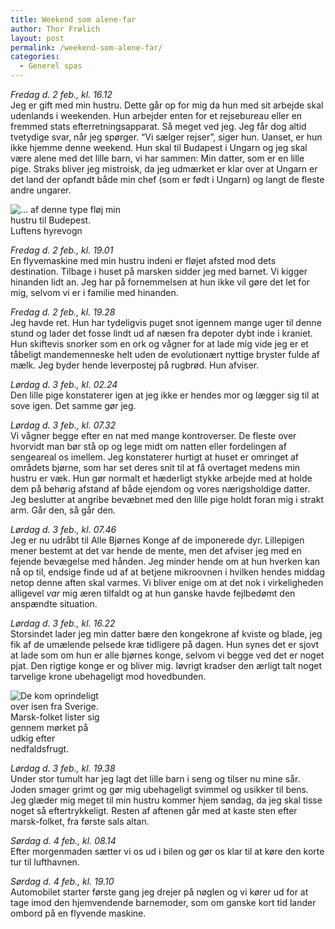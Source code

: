 ```yaml
---
title: Weekend som alene-far
author: Thor Frølich
layout: post
permalink: /weekend-som-alene-far/
categories:
  - Generel spas
---
```

*Fredag d. 2 feb., kl. 16.12*  
Jeg er gift med min hustru. Dette går op for mig da hun med sit arbejde skal udenlands i weekenden. Hun arbejder enten for et rejsebureau eller en fremmed stats efterretningsapparat. Så meget ved jeg. Jeg får dog altid tvetydige svar, når jeg spørger. “Vi sælger rejser”, siger hun. Uanset, er hun ikke hjemme denne weekend. Hun skal til Budapest i Ungarn og jeg skal være alene med det lille barn, vi har sammen: Min datter, som er en lille pige. Straks bliver jeg mistroisk, da jeg udmærket er klar over at Ungarn er det land der opfandt både min chef (som er født i Ungarn) og langt de fleste andre ungarer.

<div class="bitImage bitRight" style="width: 196px">
  <img src="http://www.abekat.net/images/biplane.jpg" alt="... af denne type fløj min hustru til Budepest." /><br /> Luftens hyrevogn
</div>

*Fredag d. 2 feb., kl. 19.01*  
En flyvemaskine med min hustru indeni er fløjet afsted mod dets destination. Tilbage i huset på marsken sidder jeg med barnet. Vi kigger hinanden lidt an. Jeg har på fornemmelsen at hun ikke vil gøre det let for mig, selvom vi er i familie med hinanden.

*Fredag d. 2 feb., kl. 19.28*  
Jeg havde ret. Hun har tydeligvis puget snot igennem mange uger til denne stund og lader det fosse lindt ud af næsen fra depoter dybt inde i kraniet. Hun skiftevis snorker som en ork og vågner for at lade mig vide jeg er et tåbeligt mandemenneske helt uden de evolutionært nyttige bryster fulde af mælk. Jeg byder hende leverpostej på rugbrød. Hun afviser.

*Lørdag d. 3 feb., kl. 02.24*  
Den lille pige konstaterer igen at jeg ikke er hendes mor og lægger sig til at sove igen. Det samme gør jeg.

*Lørdag d. 3 feb., kl. 07.32*  
Vi vågner begge efter en nat med mange kontroverser. De fleste over hvorvidt man bør stå op og lege midt om natten eller fordelingen af sengeareal os imellem. Jeg konstaterer hurtigt at huset er omringet af områdets bjørne, som har set deres snit til at få overtaget medens min hustru er væk. Hun gør normalt et hæderligt stykke arbejde med at holde dem på behørig afstand af både ejendom og vores nærigsholdige datter. Jeg beslutter at angribe bevæbnet med den lille pige holdt foran mig i strakt arm. Går den, så går den.

*Lørdag d. 3 feb., kl. 07.46*  
Jeg er nu udråbt til Alle Bjørnes Konge af de imponerede dyr. Lillepigen mener bestemt at det var hende de mente, men det afviser jeg med en fejende bevægelse med hånden. Jeg minder hende om at hun hverken kan nå op til, endsige finde ud af at betjene mikroovnen i hvilken hendes middag netop denne aften skal varmes. Vi bliver enige om at det nok i virkeligheden alligevel *var* mig æren tilfaldt og at hun ganske havde fejlbedømt den anspændte situation.

*Lørdag d. 3 feb., kl. 16.22*  
Storsindet lader jeg min datter bære den kongekrone af kviste og blade, jeg fik af de umælende pelsede kræ tidligere på dagen. Hun synes det er sjovt at lade som om hun er alle bjørnes konge, selvom vi begge ved det er noget pjat. Den rigtige konge er og bliver mig. Iøvrigt kradser den ærligt talt noget tarvelige krone ubehageligt mod hovedbunden.

<div class="bitImage bitLeft" style="width: 158px">
  <img src="http://www.abekat.net/images/swamppeople.jpg" alt="De kom oprindeligt over isen fra Sverige." /><br /> Marsk-folket lister sig gennem mørket på udkig efter nedfaldsfrugt.
</div>

*Lørdag d. 3 feb., kl. 19.38*  
Under stor tumult har jeg lagt det lille barn i seng og tilser nu mine sår. Joden smager grimt og gør mig ubehageligt svimmel og usikker til bens. Jeg glæder mig meget til min hustru kommer hjem søndag, da jeg skal tisse noget så eftertrykkeligt. Resten af aftenen går med at kaste sten efter marsk-folket, fra første sals altan.

*Sørdag d. 4 feb., kl. 08.14*  
Efter morgenmaden sætter vi os ud i bilen og gør os klar til at køre den korte tur til lufthavnen.

*Sørdag d. 4 feb., kl. 19.10*  
Automobilet starter første gang jeg drejer på nøglen og vi kører ud for at tage imod den hjemvendende barnemoder, som om ganske kort tid lander ombord på en flyvende maskine.